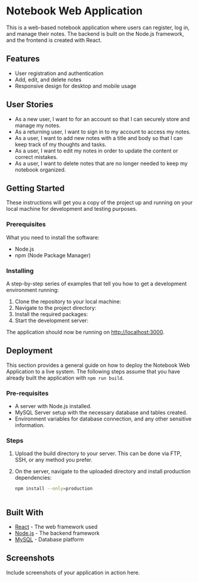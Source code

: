 # Notebook Web Application

This is a web-based notebook application where users can register, log in, and manage their notes. The backend is built on the Node.js framework, and the frontend is created with React.

## Features

- User registration and authentication
- Add, edit, and delete notes
- Responsive design for desktop and mobile usage

## User Stories

- As a new user, I want to for an account so that I can securely store and manage my notes.
- As a returning user, I want to sign in to my account to access my notes.
- As a user, I want to add new notes with a title and body so that I can keep track of my thoughts and tasks.
- As a user, I want to edit my notes in order to update the content or correct mistakes.
- As a user, I want to delete notes that are no longer needed to keep my notebook organized.

## Getting Started

These instructions will get you a copy of the project up and running on your local machine for development and testing purposes.

### Prerequisites

What you need to install the software:

- Node.js
- npm (Node Package Manager)

### Installing

A step-by-step series of examples that tell you how to get a development environment running:

1. Clone the repository to your local machine:
2. Navigate to the project directory:
3. Install the required packages:
4. Start the development server:

The application should now be running on [http://localhost:3000](http://localhost:3000).

## Deployment

This section provides a general guide on how to deploy the Notebook Web Application to a live system. The following steps assume that you have already built the application with `npm run build`.

### Pre-requisites

- A server with Node.js installed.
- MySQL Server setup with the necessary database and tables created.
- Environment variables for database connection, and any other sensitive information.

### Steps

1. Upload the build directory to your server. This can be done via FTP, SSH, or any method you prefer.

2. On the server, navigate to the uploaded directory and install production dependencies:
   ```bash
   npm install --only=production



## Built With

- [React](https://reactjs.org/) - The web framework used
- [Node.js](https://nodejs.org/) - The backend framework
- [MySQL](https://www.mysql.com/) - Database platform

## Screenshots

Include screenshots of your application in action here.